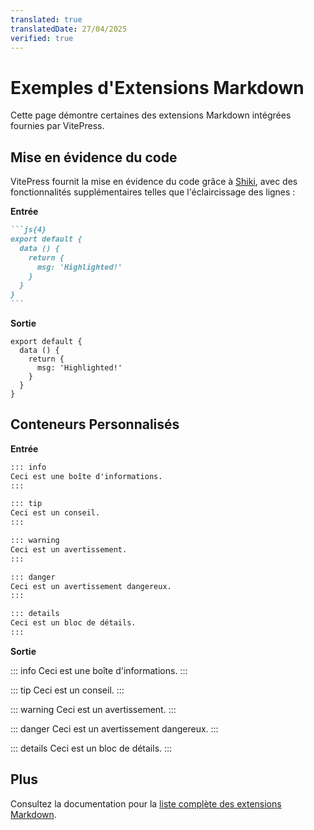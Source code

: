 ```yaml
---
translated: true
translatedDate: 27/04/2025
verified: true
---
```


# Exemples d'Extensions Markdown

Cette page démontre certaines des extensions Markdown intégrées fournies par VitePress.

## Mise en évidence du code

VitePress fournit la mise en évidence du code grâce à [Shiki](https://github.com/shikijs/shiki), avec des fonctionnalités supplémentaires telles que l'éclaircissage des lignes :

**Entrée**

````md
```js{4}
export default {
  data () {
    return {
      msg: 'Highlighted!'
    }
  }
}
```
````

**Sortie**

```js{4}
export default {
  data () {
    return {
      msg: 'Highlighted!'
    }
  }
}
```

## Conteneurs Personnalisés

**Entrée**

```md
::: info
Ceci est une boîte d'informations.
:::

::: tip
Ceci est un conseil.
:::

::: warning
Ceci est un avertissement.
:::

::: danger
Ceci est un avertissement dangereux.
:::

::: details
Ceci est un bloc de détails.
:::
```

**Sortie**

::: info
Ceci est une boîte d'informations.
:::

::: tip
Ceci est un conseil.
:::

::: warning
Ceci est un avertissement.
:::

::: danger
Ceci est un avertissement dangereux.
:::

::: details
Ceci est un bloc de détails.
:::

## Plus

Consultez la documentation pour la [liste complète des extensions Markdown](https://vitepress.dev/guide/markdown).
```